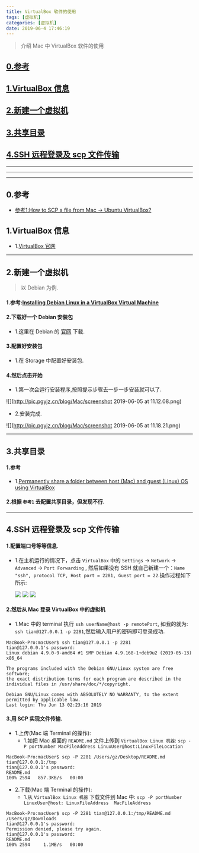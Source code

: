 ```yaml
---
title: VirtualBox 软件的使用
tags: [虚拟机]
categories: [虚拟机]
date: 2019-06-4 17:46:19
---
```



> 介绍 Mac 中 VirtualBox 软件的使用

<!-- more -->
## [0.参考](#references)
## [1.VirtualBox 信息](#virtual_ifo)
## [2.新建一个虚拟机](#create_new_virtual_machine)
## [3.共享目录](#share_directory)
## [4.SSH 远程登录及 scp 文件传输](#ssh_login_scp_fileTransfer)


***
***
***

## 0.参考<a name="references"/>
* [参考1:How to SCP a file from Mac -> Ubuntu VirtualBox?](https://askubuntu.com/questions/48436/how-to-scp-a-file-from-mac-ubuntu-virtualbox)


## 1.VirtualBox 信息<a name="virtual_ifo"/>
* 1.[VirtualBox 官网](https://www.virtualbox.org/wiki/Downloads)

***

## 2.新建一个虚拟机<a name="create_new_virtual_machine"/>
> 以 Debian 为例.

#### 1.参考:[Installing Debian Linux in a VirtualBox Virtual Machine](http://www.brianlinkletter.com/installing-debian-linux-in-a-virtualbox-virtual-machine/)

#### 2.下载好一个 Debian 安装包
* 1.这里在 Debian 的 [官网](https://www.debian.org/distrib/) 下载.

#### 3.配置好安装包
* 1.在 Storage 中配置好安装包.

#### 4.然后点击开始
* 1.第一次会运行安装程序,按照提示步骤去一步一步安装就可以了.

![](http://pic.pgyjz.cn/blog/Mac/screenshot 2019-06-05 at 11.12.08.png)

* 2.安装完成.

![](http://pic.pgyjz.cn/blog/Mac/screenshot 2019-06-05 at 11.18.21.png)

***

## 3.共享目录<a name="share_directory"/>
#### 1.参考
* 1.[Permanently share a folder between host (Mac) and guest (Linux) OS using VirtualBox](https://ryansechrest.com/2012/10/permanently-share-a-folder-between-host-mac-and-guest-linux-os-using-virtualbox/#comment-350254)

#### 2.根据 `参考1` 去配置共享目录，但发现不行.



***

## 4.SSH 远程登录及 scp 文件传输<a name="ssh_login_scp_fileTransfer"/>
#### 1.配置端口号等等信息.
* 1.在主机运行的情况下，点击 `VirtualBox` 中的 `Settings` -> `Network` -> `Advanced` -> `Port Forwarding` , 然后如果没有 SSH 就自己新建一个：`Name "ssh", protocol TCP, Host port = 2281, Guest port = 22`.操作过程如下所示:

	![](http://pic.pgyjz.cn/blog/Mac/Snip20190613_1.png)
	![](http://pic.pgyjz.cn/blog/Mac/Snip20190613_2.png)
	![](http://pic.pgyjz.cn/blog/Mac/Snip20190613_3.png)

#### 2.然后从 Mac 登录 VirtualBox 中的虚拟机
* 1.Mac 中的 terminal 执行 `ssh userName@host -p remotePort`, 如我的就为: `ssh tian@127.0.0.1 -p 2281`,然后输入用户的密码即可登录成功.

```
MacBook-Pro:macUser$ ssh tian@127.0.0.1 -p 2281
tian@127.0.0.1's password: 
Linux debian 4.9.0-9-amd64 #1 SMP Debian 4.9.168-1+deb9u2 (2019-05-13) x86_64

The programs included with the Debian GNU/Linux system are free software;
the exact distribution terms for each program are described in the
individual files in /usr/share/doc/*/copyright.

Debian GNU/Linux comes with ABSOLUTELY NO WARRANTY, to the extent
permitted by applicable law.
Last login: Thu Jun 13 02:23:16 2019
```

#### 3.用 SCP 实现文件传输.
* 1.上传(Mac 端 Terminal 的操作):
	* 1.如把 Mac 桌面的 `README.md` 文件上传到 `VirtualBox Linux 机器`: `scp -P portNumber MacFileAddress LinuxUser@host:LinuxFileLocation`
 
 ```
MacBook-Pro:macUser$ scp -P 2281 /Users/gz/Desktop/README.md tian@127.0.0.1:/tmp
tian@127.0.0.1's password: 
README.md                                                                                                                   100% 2594   857.3KB/s   00:00    

 ```

* 2.下载(Mac 端 Terminal 的操作):
	* 1.从 `VirtualBox Linux 机器` 下载文件到 Mac 中: `scp -P portNumber LinuxUser@host: LinuxFileAddress  MacFileAddress`

```
MacBook-Pro:macUser$ scp -P 2281 tian@127.0.0.1:/tmp/README.md /Users/gz/Downloads
tian@127.0.0.1's password: 
Permission denied, please try again.
tian@127.0.0.1's password: 
README.md                                                                                                                   100% 2594     1.1MB/s   00:00    

```
